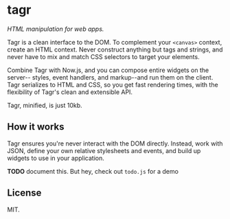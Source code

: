# tagr

*HTML manipulation for web apps.*

Tagr is a clean interface to the DOM. To complement your `<canvas>` context,
create an HTML context. Never construct anything but tags and strings, and never
have to mix and match CSS selectors to target your elements.

Combine Tagr with Now.js, and you can compose entire widgets on the server--
styles, event handlers, and markup--and run them on the client. Tagr
serializes to HTML and CSS, so you get fast rendering times, with the
flexibility of Tagr's clean and extensible API.

Tagr, minified, is just 10kb.

## How it works

Tagr ensures you're never interact with the DOM directly. Instead, work with
JSON, define your own relative stylesheets and events, and build up widgets
to use in your application.

**TODO** document this. But hey, check out `todo.js` for a demo

## License

MIT.